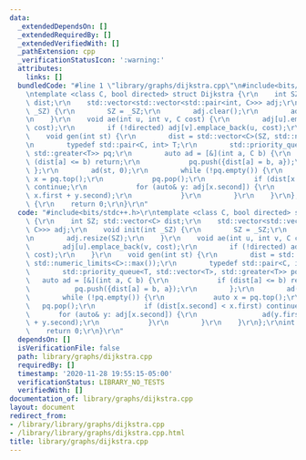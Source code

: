 ```yaml
---
data:
  _extendedDependsOn: []
  _extendedRequiredBy: []
  _extendedVerifiedWith: []
  _pathExtension: cpp
  _verificationStatusIcon: ':warning:'
  attributes:
    links: []
  bundledCode: "#line 1 \"library/graphs/dijkstra.cpp\"\n#include<bits/stdc++.h>\r\
    \ntemplate <class C, bool directed> struct Dijkstra {\r\n    int SZ; std::vector<C>\
    \ dist;\r\n    std::vector<std::vector<std::pair<int, C>>> adj;\r\n    void init(int\
    \ _SZ) {\r\n        SZ = _SZ;\r\n        adj.clear();\r\n        adj.resize(SZ);\r\
    \n    }\r\n    void ae(int u, int v, C cost) {\r\n        adj[u].emplace_back(v,\
    \ cost);\r\n        if (!directed) adj[v].emplace_back(u, cost);\r\n    }\r\n\
    \    void gen(int st) {\r\n        dist = std::vector<C>(SZ, std::numeric_limits<C>::max());\r\
    \n        typedef std::pair<C, int> T;\r\n        std::priority_queue<T, std::vector<T>,\
    \ std::greater<T>> pq;\r\n        auto ad = [&](int a, C b) {\r\n            if\
    \ (dist[a] <= b) return;\r\n            pq.push({dist[a] = b, a});\r\n       \
    \ };\r\n        ad(st, 0);\r\n        while (!pq.empty()) {\r\n            auto\
    \ x = pq.top();\r\n            pq.pop();\r\n            if (dist[x.second] < x.first)\
    \ continue;\r\n            for (auto& y: adj[x.second]) {\r\n                ad(y.first,\
    \ x.first + y.second);\r\n            }\r\n        }\r\n    }\r\n};\r\nint main()\
    \ {\r\n    return 0;\r\n}\r\n"
  code: "#include<bits/stdc++.h>\r\ntemplate <class C, bool directed> struct Dijkstra\
    \ {\r\n    int SZ; std::vector<C> dist;\r\n    std::vector<std::vector<std::pair<int,\
    \ C>>> adj;\r\n    void init(int _SZ) {\r\n        SZ = _SZ;\r\n        adj.clear();\r\
    \n        adj.resize(SZ);\r\n    }\r\n    void ae(int u, int v, C cost) {\r\n\
    \        adj[u].emplace_back(v, cost);\r\n        if (!directed) adj[v].emplace_back(u,\
    \ cost);\r\n    }\r\n    void gen(int st) {\r\n        dist = std::vector<C>(SZ,\
    \ std::numeric_limits<C>::max());\r\n        typedef std::pair<C, int> T;\r\n\
    \        std::priority_queue<T, std::vector<T>, std::greater<T>> pq;\r\n     \
    \   auto ad = [&](int a, C b) {\r\n            if (dist[a] <= b) return;\r\n \
    \           pq.push({dist[a] = b, a});\r\n        };\r\n        ad(st, 0);\r\n\
    \        while (!pq.empty()) {\r\n            auto x = pq.top();\r\n         \
    \   pq.pop();\r\n            if (dist[x.second] < x.first) continue;\r\n     \
    \       for (auto& y: adj[x.second]) {\r\n                ad(y.first, x.first\
    \ + y.second);\r\n            }\r\n        }\r\n    }\r\n};\r\nint main() {\r\n\
    \    return 0;\r\n}\r\n"
  dependsOn: []
  isVerificationFile: false
  path: library/graphs/dijkstra.cpp
  requiredBy: []
  timestamp: '2020-11-28 19:55:15-05:00'
  verificationStatus: LIBRARY_NO_TESTS
  verifiedWith: []
documentation_of: library/graphs/dijkstra.cpp
layout: document
redirect_from:
- /library/library/graphs/dijkstra.cpp
- /library/library/graphs/dijkstra.cpp.html
title: library/graphs/dijkstra.cpp
---
```

